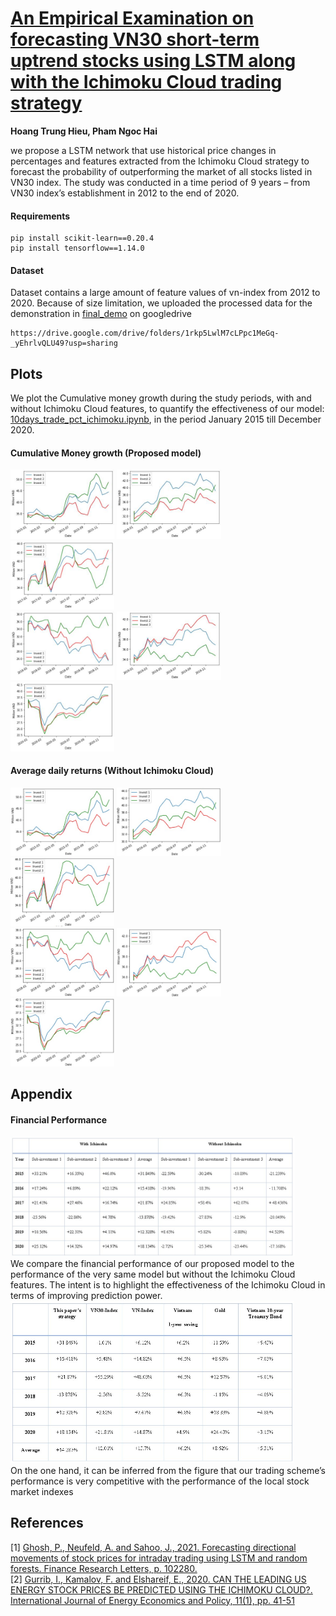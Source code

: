 # [An Empirical Examination on forecasting VN30 short-term uptrend stocks using LSTM along with the Ichimoku Cloud trading strategy](http://210.245.80.67/bitstream/123456789/3229/2/Thesis-CST491_G1.pdf)

**Hoang Trung Hieu, Pham Ngoc Hai**

we propose a LSTM network that use historical price changes in percentages and features extracted from the Ichimoku Cloud strategy to forecast the probability of outperforming the market of all stocks listed in VN30 index. The study was conducted in a time period of 9 years – from VN30 index’s establishment in 2012 to the end of 2020.

#### Requirements
```
pip install scikit-learn==0.20.4
pip install tensorflow==1.14.0
```
#### Dataset
Dataset contains a large amount of feature values of vn-index from 2012 to 2020. Because of size limitation, we uploaded the processed data for the demonstration in [final_demo](final_demo.ipynb) on googledrive
```
https://drive.google.com/drive/folders/1rkp5LwlM7cLPpc1MeGq-_yEhrlvQLU49?usp=sharing
```

## Plots
We plot the Cumulative money growth during the study periods, with and without Ichimoku Cloud features, to quantify the effectiveness of our model: [10days_trade_pct_ichimoku.ipynb](trainer/10days_trade_pct_ichimoku.ipynb), in the period January 2015 till December 2020. <br>

#### Cumulative Money growth (Proposed model)
<div style="color:white">
  <img src="result-image/profit_ichimoku_2015.jpg" width="33%">
  <img src="result-image/profit_ichimoku_2016.jpg" width="33%">
  <img src="result-image/profit_ichimoku_2017.jpg" width="33%">
</div>
<div>
  <img src="result-image/profit_ichimoku_2018.jpg" width="33%">
  <img src="result-image/profit_ichimoku_2019.jpg" width="33%">
  <img src="result-image/profit_ichimoku_2020.jpg" width="33%">
</div>

#### Average daily returns (Without Ichimoku Cloud)
<div style="color:white">
  <img src="result-image/profit2015.jpg" width="33%">
  <img src="result-image/profit2016.jpg" width="33%">
  <img src="result-image/profit2017.jpg" width="33%">
</div>
<div>
  <img src="result-image/profit2018.jpg" width="33%">
  <img src="result-image/profit2019.jpg" width="33%">
  <img src="result-image/profit2020.jpg" width="33%">
</div>


## Appendix

#### Financial Performance
<div>
<img src="result-image/performance1.jpg" width="90%" >
</div>
We compare the financial performance of our proposed model to the performance of the very same model but without the Ichimoku Cloud features. The intent is to highlight the effectiveness of the Ichimoku Cloud in terms of improving prediction power.

<div>
<img src="result-image/performance2.jpg" width="90%">
</div>
On the one hand, it can be inferred from the figure that our trading scheme’s performance is very competitive with the performance of the local stock market indexes
  

## References
[1] [Ghosh, P., Neufeld, A. and Sahoo, J., 2021. Forecasting directional movements of stock prices for intraday trading using LSTM and random forests. Finance Research Letters, p. 102280.](https://arxiv.org/abs/2004.10178)
<br>
[2] [Gurrib, I., Kamalov, F. and Elshareif, E., 2020. CAN THE LEADING US ENERGY STOCK PRICES BE PREDICTED USING THE ICHIMOKU CLOUD?. International Journal of Energy Economics and Policy, 11(1), pp. 41-51](https://www.econjournals.com/index.php/ijeep/article/view/10260)



